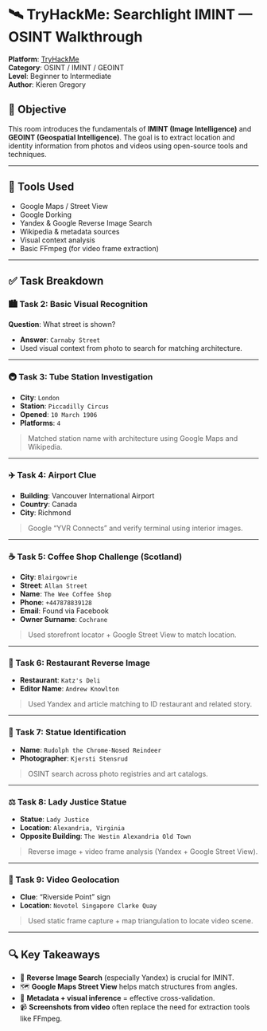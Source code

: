 # 🛰️ TryHackMe: Searchlight IMINT — OSINT Walkthrough

**Platform**: [TryHackMe](https://tryhackme.com/room/searchlightosint)  
**Category**: OSINT / IMINT / GEOINT  
**Level**: Beginner to Intermediate  
**Author**: Kieren Gregory

## 🧠 Objective

This room introduces the fundamentals of **IMINT (Image Intelligence)** and **GEOINT (Geospatial Intelligence)**. The goal is to extract location and identity information from photos and videos using open-source tools and techniques.

---

## 🧰 Tools Used

- Google Maps / Street View  
- Google Dorking  
- Yandex & Google Reverse Image Search  
- Wikipedia & metadata sources  
- Visual context analysis  
- Basic FFmpeg (for video frame extraction)

---

## ✅ Task Breakdown

### 🏙️ Task 2: Basic Visual Recognition  
**Question**: What street is shown?  
- **Answer**: `Carnaby Street`  
- Used visual context from photo to search for matching architecture.

---

### 🚇 Task 3: Tube Station Investigation  
- **City**: `London`  
- **Station**: `Piccadilly Circus`  
- **Opened**: `10 March 1906`  
- **Platforms**: `4`  
> Matched station name with architecture using Google Maps and Wikipedia.

---

### ✈️ Task 4: Airport Clue  
- **Building**: Vancouver International Airport  
- **Country**: Canada  
- **City**: Richmond  
> Google “YVR Connects” and verify terminal using interior images.

---

### ☕ Task 5: Coffee Shop Challenge (Scotland)  
- **City**: `Blairgowrie`  
- **Street**: `Allan Street`  
- **Name**: `The Wee Coffee Shop`  
- **Phone**: `+447878839128`  
- **Email**: Found via Facebook  
- **Owner Surname**: `Cochrane`  
> Used storefront locator + Google Street View to match location.

---

### 🥪 Task 6: Restaurant Reverse Image  
- **Restaurant**: `Katz's Deli`  
- **Editor Name**: `Andrew Knowlton`  
> Used Yandex and article matching to ID restaurant and related story.

---

### 🦌 Task 7: Statue Identification  
- **Name**: `Rudolph the Chrome-Nosed Reindeer`  
- **Photographer**: `Kjersti Stensrud`  
> OSINT search across photo registries and art catalogs.

---

### ⚖️ Task 8: Lady Justice Statue  
- **Statue**: `Lady Justice`  
- **Location**: `Alexandria, Virginia`  
- **Opposite Building**: `The Westin Alexandria Old Town`  
> Reverse image + video frame analysis (Yandex + Google Street View).

---

### 🎥 Task 9: Video Geolocation  
- **Clue**: “Riverside Point” sign  
- **Location**: `Novotel Singapore Clarke Quay`  
> Used static frame capture + map triangulation to locate video scene.

---

## 🔍 Key Takeaways

- 📍 **Reverse Image Search** (especially Yandex) is crucial for IMINT.
- 🗺️ **Google Maps Street View** helps match structures from angles.
- 🔢 **Metadata + visual inference** = effective cross-validation.
- 📹 **Screenshots from video** often replace the need for extraction tools like FFmpeg.
